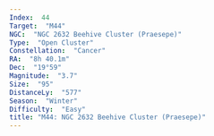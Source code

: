 ```yaml
---
Index:  44
Target:  "M44"
NGC:  "NGC 2632 Beehive Cluster (Praesepe)"
Type:  "Open Cluster"
Constellation:  "Cancer"
RA:  "8h 40.1m"
Dec:  "19°59"
Magnitude:  "3.7"
Size:  "95"
DistanceLy:  "577"
Season:  "Winter"
Difficulty:  "Easy"
title: "M44: NGC 2632 Beehive Cluster (Praesepe)"
---
```

